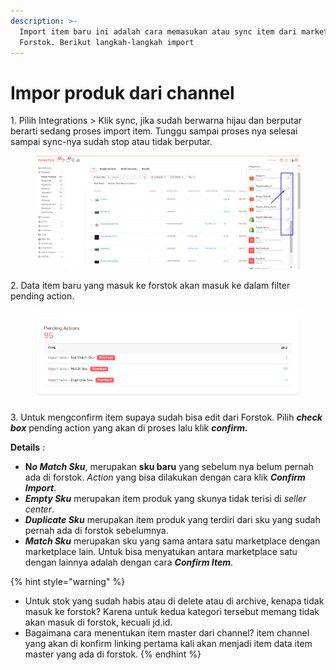 ```yaml
---
description: >-
  Import item baru ini adalah cara memasukan atau sync item dari marketplace ke
  Forstok. Berikut langkah-langkah import
---
```


# Impor produk dari channel

1\. Pilih Integrations > Klik sync, jika sudah berwarna hijau dan berputar berarti sedang proses import item.  Tunggu sampai proses nya selesai sampai sync-nya sudah stop atau tidak berputar.

<figure><img src="../../.gitbook/assets/Screenshot_52.png" alt=""><figcaption></figcaption></figure>

2\. Data item baru yang masuk ke forstok akan masuk ke dalam filter pending action.&#x20;

<figure><img src="../../.gitbook/assets/pending actions.png" alt=""><figcaption></figcaption></figure>

3\. Untuk mengconfirm item supaya sudah bisa edit dari Forstok. Pilih _**check box**_ pending action yang akan di proses lalu klik _**confirm.**_

**Details** :&#x20;

* **N**_**o Match Sku**_, merupakan **sku baru** yang sebelum nya belum pernah ada di forstok. _Action_ yang bisa dilakukan dengan cara klik _**Confirm Import**_.&#x20;
* _**Empty Sku**_ merupakan item produk yang skunya tidak terisi di _seller center_.
* _**Duplicate Sku**_ merupakan item produk yang terdiri dari sku yang sudah pernah ada di forstok sebelumnya.&#x20;
* _**Match Sku**_ merupakan sku yang sama antara satu marketplace dengan marketplace lain. Untuk bisa menyatukan antara marketplace satu dengan lainnya adalah dengan cara _**Confirm Item**_.

{% hint style="warning" %}
* Untuk stok yang sudah habis atau di delete atau di archive, kenapa tidak masuk ke forstok? Karena untuk kedua kategori tersebut memang tidak akan masuk di forstok, kecuali jd.id.&#x20;
* Bagaimana cara menentukan item master dari channel? item channel yang akan di konfirm linking pertama kali akan menjadi item data item master yang ada di forstok.
{% endhint %}



